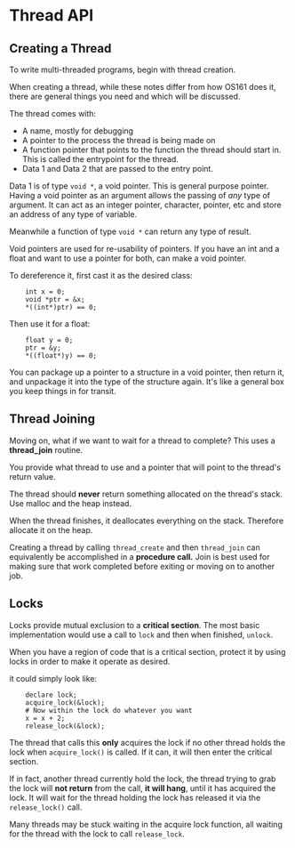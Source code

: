 # Thread API

## Creating a Thread
To write multi-threaded programs, begin with thread creation.

When creating a thread, while these notes differ from how OS161 does it, there are general things you need and which will be discussed.

The thread comes with:
* A name, mostly for debugging
* A pointer to the process the thread is being made on
* A function pointer that points to the function the thread should start in. This is called the entrypoint for the thread.
* Data 1 and Data 2 that are passed to the entry point.

Data 1 is of type `void *`, a void pointer. This is  general purpose pointer. Having a void pointer as an argument allows the passing of *any* type of argument. It can act as an integer pointer, character, pointer, etc and store an address of any type of variable.

Meanwhile a function of type `void *` can return any type of result.

Void pointers are used for re-usability of pointers. If you have an int and a float and want to use a pointer for both, can make a void pointer.

To dereference it, first cast it as the desired class:
		
		int x = 0;
		void *ptr = &x;
		*((int*)ptr) == 0;

Then use it for a float:

		float y = 0;
		ptr = &y;
		*((float*)y) == 0;

You can package up a pointer to a structure in a void pointer, then return it, and unpackage it into the type of the structure again. It's like a general box you keep things in for transit.

## Thread Joining
Moving on, what if we want to wait for a thread to complete? This uses a **thread_join** routine.

You provide what thread to use and a pointer that will point to the thread's return value.

The thread should **never** return something allocated on the thread's stack. Use malloc and the heap instead.

When the thread finishes, it deallocates everything on the stack. Therefore allocate it on the heap.

Creating a thread by calling `thread_create` and then `thread_join` can equivalently be accomplished in a **procedure call.** Join is best used for making sure that work completed before exiting or moving on to another job.

## Locks
Locks provide mutual exclusion to a **critical section**. The most basic implementation would use a call to `lock` and then when finished, `unlock`.

When you have a region of code that is a critical section, protect it by using locks in order to make it operate as desired.

it could simply look like:

		declare lock;
		acquire_lock(&lock);
		# Now within the lock do whatever you want
		x = x + 2;
		release_lock(&lock);

The thread that calls this **only** acquires the lock if no other thread holds the lock when `acquire_lock()` is called. If it can, it will then enter the critical section.

If in fact, another thread currently hold the lock, the thread trying to grab the lock will **not return** from the call, **it will hang**, until it has acquired the lock. It will wait for the thread holding the lock has released it via the `release_lock()` call.

Many threads may be stuck waiting in the acquire lock function, all waiting for the thread with the lock to call `release_lock`.


